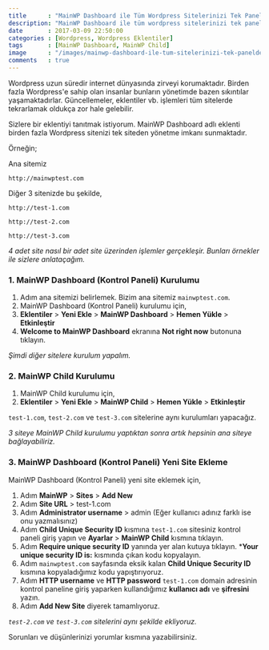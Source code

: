 ```yaml
---
title      : "MainWP Dashboard ile Tüm Wordpress Sitelerinizi Tek Panelden Yönetme İmkanı"
description: "MainWP Dashboard ile tüm wordpress sitelerinizi tek panelden yönetme imkanı sunmaktadır. Güncellemeleri, eklentileri tek seferde kurabilirsiniz."
date       : 2017-03-09 22:50:00
categories : [Wordpress, Wordpress Eklentiler]
tags       : [MainWP Dashboard, MainWP Child]
image      : "/images/mainwp-dashboard-ile-tum-sitelerinizi-tek-panelden-yonetme-imkani.png"
comments   : true
---
```


Wordpress uzun süredir internet dünyasında zirveyi korumaktadır. Birden fazla Wordpress'e sahip olan insanlar bunların yönetimde bazen sıkıntılar yaşamaktadırlar. Güncellemeler, eklentiler vb. işlemleri tüm sitelerde tekrarlamak oldukça zor hale gelebilir. 

Sizlere bir eklentiyi tanıtmak istiyorum. MainWP Dashboard adlı eklenti birden fazla Wordpress sitenizi tek siteden yönetme imkanı sunmaktadır. 

Örneğin;

Ana sitemiz

`http://mainwptest.com`

Diğer 3 sitenizde bu şekilde,

`http://test-1.com`

`http://test-2.com`

`http://test-3.com`

*4 adet site nasıl bir adet site üzerinden işlemler gerçekleşir. Bunları örnekler ile sizlere anlataçağım.*

### 1. MainWP Dashboard (Kontrol Paneli) Kurulumu

1. Adım ana sitemizi belirlemek. Bizim ana sitemiz `mainwptest.com`.
2. MainWP Dashboard (Kontrol Paneli) kurulumu için,
3. **Eklentiler** > **Yeni Ekle** > **MainWP Dashboard** > **Hemen Yükle** > **Etkinleştir**
4. **Welcome to MainWP Dashboard** ekranına **Not right now** butonuna tıklayın.

*Şimdi diğer sitelere kurulum yapalım.*

### 2. MainWP Child Kurulumu

1. MainWP Child kurulumu için,
2. **Eklentiler** > **Yeni Ekle** > **MainWP Child** > **Hemen Yükle** > **Etkinleştir**

`test-1.com`, `test-2.com` ve `test-3.com` sitelerine aynı kurulumları yapacağız. 

*3 siteye MainWP Child kurulumu yaptıktan sonra artık hepsinin ana siteye bağlayabiliriz.*

### 3. MainWP Dashboard (Kontrol Paneli) Yeni Site Ekleme

MainWP Dashboard (Kontrol Paneli) yeni site eklemek için,

1. Adım **MainWP** > **Sites** > **Add New**
2. Adım **Site URL** > test-1.com
3. Adım **Administrator username** > admin (Eğer kullanıcı adınız farklı ise onu yazmalısınız)
4. Adım **Child Unique Security ID** kısmına `test-1.com` sitesiniz kontrol paneli giriş yapın ve **Ayarlar** > **MainWP Child** kısmına tıklayın. 
5. Adım **Require unique security ID** yanında yer alan kutuya tıklayın. ***Your unique security ID is:** kısmında çıkan kodu kopyalayın. 
6. Adım `mainwptest.com` sayfasında eksik kalan **Child Unique Security ID** kısmına kopyaladığımız kodu yapıştırıyoruz. 
7. Adım **HTTP username** ve **HTTP password** `test-1.com` domain adresinin kontrol paneline giriş yaparken kullandığımız **kullanıcı adı** ve **şifresini** yazın.
8. Adım **Add New Site** diyerek tamamlıyoruz. 

*`test-2.com` ve `test-3.com` sitelerini aynı şekilde ekliyoruz.*

Sorunları ve düşünlerinizi yorumlar kısmına yazabilirsiniz. 